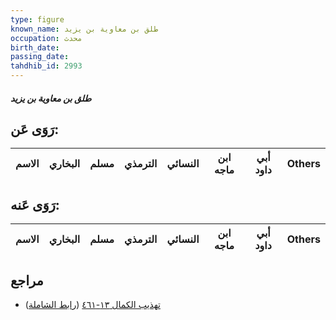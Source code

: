 ```yaml
---
type: figure
known_name: طلق بن معاوية بن يزيد
occupation: محدث
birth_date:
passing_date:
tahdhib_id: 2993
---
```

##### طلق بن معاوية بن يزيد

## رَوَى عَن:
| الاسم | البخاري | مسلم | الترمذي | النسائي | ابن ماجه | أبي داود | Others |
| ----- | ------- | ---- | ------- | ------- | -------- | -------- | ------ |
## رَوَى عَنه:
| الاسم | البخاري | مسلم | الترمذي | النسائي | ابن ماجه | أبي داود | Others |
| ----- | ------- | ---- | ------- | ------- | -------- | -------- | ------ |
## مراجع
- [تهذيب الكمال ١٣-٤٦١](obsidian://open?vault=Tahdhib-al-Kamal&file=Figures/٢٩٩٣-طلق%20بن%20معاوية%20بن%20يزيد) ([رابط الشاملة](https://shamela.ws/book/3722/6842))